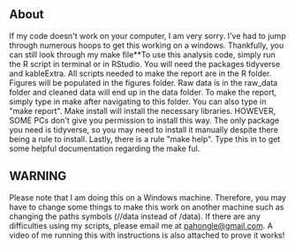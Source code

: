 ## About

If my code doesn't work on your computer, I am very sorry. I've had to jump through numerous hoops to get this working on a windows. Thankfully, you can still look through my make file**To use this analysis code, simply run the R script in terminal or in RStudio. You will need the packages tidyverse and kableExtra. All scripts needed to make the report are in the R folder. Figures will be populated in the figures folder. Raw data is in the raw_data folder and cleaned data will end up in the data folder. To make the report, simply type in make after navigating to this folder. You can also type in "make report". Make install will install the necessary libraries. HOWEVER, SOME PCs don't give you permission to install this way. The only package you need is tidyverse, so you may need to install it manually despite there being a rule to install. Lastly, there is a rule "make help". Type this in to get some helpful documentation regarding the make ful. 

## WARNING
Please note that I am doing this on a Windows machine. Therefore, you may have to change some things to make this work on another machine such as changing the paths symbols (//data instead of /data). If there are any difficulties using my scripts, please email me at pahongle@gmail.com. A video of me running this with instructions is also attached to prove it works!
